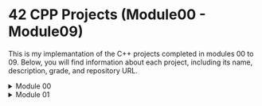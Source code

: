 # 42 CPP Projects (Module00 - Module09)

This is my implemantation of the C++ projects completed in modules 00 to 09. Below, you will find information about each project, including its name, description, grade, and repository URL.

<details>
    <summary>Module 00</summary>


#### [Exercise 00] : Megaphone

- **Description:**
The Megaphone program is designed to echo input arguments in uppercase. When executed, it takes input strings as arguments and converts them to uppercase letters, then prints the result. If no arguments are provided, it outputs a specific message. The program ensures that all input strings are converted to uppercase, making the output loud and clear.

  To run, open the terminal and type 'make', and the program will compile.

```shell
./<programe_name>
```
  For assurance, run with Valgrind to check for errors and memory leaks.
  
```shell
valfrind ./<programe_name>
```

- **Turn-in Directory:**
ex00/
- **Files to Turn in:**
Makefile |
megaphone.cpp

- **Forbidden Functions:** None
 
### [Exercise 01] : My Awesome PhoneBook

- **Description:**

My Awesome PhoneBook is a basic phonebook software written in C++. It consists of two classes: PhoneBook and Contact. The PhoneBook class manages an array of contacts and can store up to 8 contacts. If the user tries to add a 9th contact, the oldest one is replaced. The Contact class represents a phonebook contact. The program allows users to add new contacts, search for existing contacts, and exit the phonebook.

- **Turn-in Directory:**
ex01/
Files to Turn in:

    Makefile
    *.cpp
    *.{h, hpp}

  Files to Turn in:

    Makefile
    *.cpp
    *.{h, hpp}

- **Forbidden Functions:** None

### [Exercise 02] : The Job Of Your Dreams

- **Description:**

The Job Of Your Dreams task involves recreating a lost file, Account.cpp, based on available files such as Account.hpp and a log file. The log file provides clues about the implementation of the Account class. The goal is to recreate the Account.cpp file by analyzing the provided files and ensuring that the recreated program passes the tests. This exercise tests the understanding and implementation skills of C++ classes and member functions.

- **Turn-in Directory:**

ex02/
Files to Turn in:
To run, open the terminal and type 'make', and the program will compile. For assurance, run with Valgrind by executing './<name>' to check for errors and memory leaks."

- **Grade:** 100/100

</details>

<details>
    <summary>Module 01</summary>


### [Project Name]
- **Description:** [Brief description of the project]
- **Grade:** 100

## Module01

### [Project Name]
- **Description:** [Brief description of the project]
- **Grade:** 100

### [Project Name]
- **Description:** [Brief description of the project]
- **Grade:** 100
<details>

## Module02

### [Project Name]
- **Description:** [Brief description of the project]
- **Grade:** [Project Grade]
- **Repository:** [Project URL]

### [Project Name]
- **Description:** [Brief description of the project]
- **Grade:** [Project Grade]
- **Repository:** [Project URL]

## Module03

### [Project Name]
- **Description:** [Brief description of the project]
- **Grade:** [Project Grade]
- **Repository:** [Project URL]

### [Project Name]
- **Description:** [Brief description of the project]
- **Grade:** [Project Grade]
- **Repository:** [Project URL]

## Module04

### [Project Name]
- **Description:** [Brief description of the project]
- **Grade:** [Project Grade]
- **Repository:** [Project URL]

### [Project Name]
- **Description:** [Brief description of the project]
- **Grade:** [Project Grade]
- **Repository:** [Project URL]

